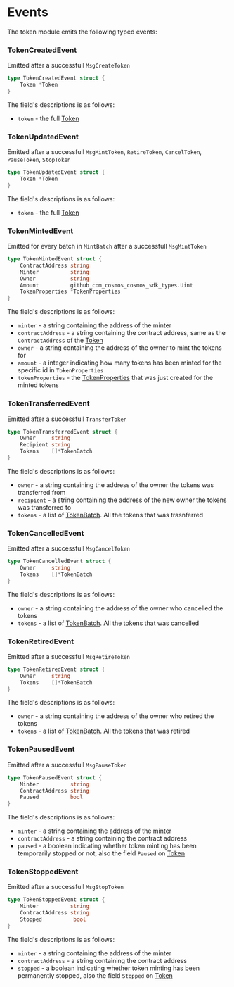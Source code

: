 # Events

The token module emits the following typed events:

### TokenCreatedEvent

Emitted after a successfull `MsgCreateToken`

```go
type TokenCreatedEvent struct {
	Token *Token
}
```

The field's descriptions is as follows:

- `token` - the full [Token](02_state.md#token)

### TokenUpdatedEvent

Emitted after a successfull `MsgMintToken`, `RetireToken`, `CancelToken`, `PauseToken`, `StopToken`

```go
type TokenUpdatedEvent struct {
	Token *Token
}
```

The field's descriptions is as follows:

- `token` - the full [Token](02_state.md#token)

### TokenMintedEvent

Emitted for every batch in `MintBatch` after a successfull `MsgMintToken`

```go
type TokenMintedEvent struct {
	ContractAddress string
	Minter          string
	Owner           string
	Amount          github_com_cosmos_cosmos_sdk_types.Uint
	TokenProperties *TokenProperties
}
```

The field's descriptions is as follows:

- `minter` - a string containing the address of the minter
- `contractAddress` - a string containing the contract address, same as the `ContractAddress` of the [Token](#token)
- `owner` - a string containing the address of the owner to mint the tokens for
- `amount` - a integer indicating how many tokens has been minted for the specific id in `TokenProperties`
- `tokenProperties` - the [TokenProperties](02_state.md#tokenproperties) that was just created for the minted tokens

### TokenTransferredEvent

Emitted after a successfull `TransferToken`

```go
type TokenTransferredEvent struct {
	Owner     string
	Recipient string
	Tokens    []*TokenBatch
}
```

The field's descriptions is as follows:

- `owner` - a string containing the address of the owner the tokens was transferred from
- `recipient` - a string containing the address of the new owner the tokens was transferred to
- `tokens` - a list of [TokenBatch](#tokenbatch). All the tokens that was trasnferred

### TokenCancelledEvent

Emitted after a successfull `MsgCancelToken`

```go
type TokenCancelledEvent struct {
	Owner     string
	Tokens    []*TokenBatch
}
```

The field's descriptions is as follows:

- `owner` - a string containing the address of the owner who cancelled the tokens
- `tokens` - a list of [TokenBatch](#tokenbatch). All the tokens that was cancelled

### TokenRetiredEvent

Emitted after a successfull `MsgRetireToken`

```go
type TokenRetiredEvent struct {
	Owner     string
	Tokens    []*TokenBatch
}
```

The field's descriptions is as follows:

- `owner` - a string containing the address of the owner who retired the tokens
- `tokens` - a list of [TokenBatch](#tokenbatch). All the tokens that was retired

### TokenPausedEvent

Emitted after a successfull `MsgPauseToken`

```go
type TokenPausedEvent struct {
	Minter          string
	ContractAddress string
	Paused          bool
}
```

The field's descriptions is as follows:

- `minter` - a string containing the address of the minter
- `contractAddress` - a string containing the contract address
- `paused` - a boolean indicating whether token minting has been temporarily stopped or not, also the field `Paused` on [Token](#token)

### TokenStoppedEvent

Emitted after a successfull `MsgStopToken`

```go
type TokenStoppedEvent struct {
	Minter          string
	ContractAddress string
	Stopped          bool
}
```

The field's descriptions is as follows:

- `minter` - a string containing the address of the minter
- `contractAddress` - a string containing the contract address
- `stopped` - a boolean indicating whether token minting has been permanently stopped, also the field `Stopped` on [Token](#token)
